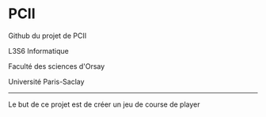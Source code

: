 # PCII
Github du projet de PCII

L3S6 Informatique

Faculté des sciences d'Orsay

Université Paris-Saclay

------------------------------------

Le but de ce projet est de créer un jeu de course de player
